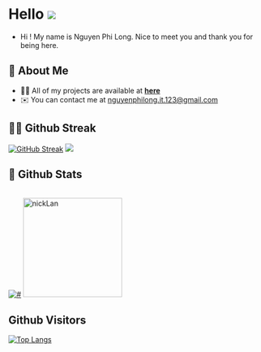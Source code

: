 # Hello ![](https://user-images.githubusercontent.com/18350557/176309783-0785949b-9127-417c-8b55-ab5a4333674e.gif)

-  Hi ! My name is Nguyen Phi Long. Nice to meet you and thank you for being here.

## 👋 About Me

- 👨‍💻 All of my projects are available at **[here](https://github.com/NguyenPhiLongIT?tab=repositories)**
- ✉️ You can contact me at [nguyenphilong.it.123@gmail.com](mailto:nguyenphilong.it.123@gmail.com)

## 🏃‍♂️ Github Streak

  [![GitHub Streak](https://github-readme-streak-stats.herokuapp.com/?user=NguyenPhiLongIT&theme=radical)](https://github.com/DenverCoder1/github-readme-streak-stats)
  <a href="http://www.github.com/NguyenPhiLongIT"><img src="https://github-readme-streak-stats.herokuapp.com/?user=NguyenPhiLongIT&stroke=ffffff&background=1c1917&ring=0891b2&fire=0891b2&currStreakNum=ffffff&currStreakLabel=0891b2&sideNums=ffffff&sideLabels=ffffff&dates=ffffff&hide_border=true" /></a>
## 🌟 Github Stats

  <br/>
    <a href="https://github.com/NguyenPhiLongIT"><img alt="#" src="https://github-readme-stats.vercel.app/api?username=NguyenPhiLongIT&show_icons=true&count_private=true&theme=radical&hide_border=true&bg_color=0D1117" /></a>
	<a href="https://github.com/NguyenPhiLongIT"><img src="https://github-readme-stats.vercel.app/api/top-langs/?username=NguyenPhiLongIT&hide=Less&layout=compact&theme=codeSTACKr&card_width=420" height="195" alt="nickLan" /></a>

  <br/>

## Github Visitors

[![Top Langs](https://profile-counter.glitch.me/NguyenPhiLongIT/count.svg)](https://github.com/NguyenPhiLongIT)

